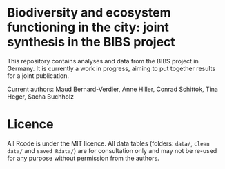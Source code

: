 # Biodiversity and ecosystem functioning in the city: joint synthesis in the BIBS project

This repository contains analyses and data from the BIBS project in Germany.
It is currently a work in progress, aiming to put together results for a joint publication.

Current authors:
Maud Bernard-Verdier, Anne Hiller, Conrad Schittok, Tina Heger, Sacha Buchholz

# Licence

All Rcode is under the MIT licence.
All data tables (folders: `data/`, `clean data/` and `saved Rdata/`) are for consultation only and may not be re-used for any purpose without permission from the authors.
